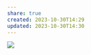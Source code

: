 ```yaml
---
share: true
created: 2023-10-30T14:29
updated: 2023-10-30T14:30
---
```

![](https://wizardzines.com/images/uploads/why-same-origin-matters.png) 

